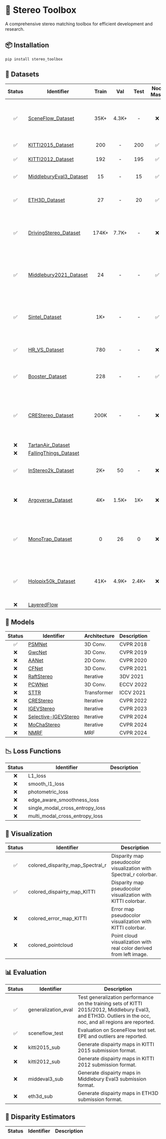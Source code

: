 # 🔧 Stereo Toolbox

A comprehensive stereo matching toolbox for efficient development and research.


## 📦 Installation

```
pip install stereo_toolbox
```


## 🔄 Datasets

| Status | Identifier | Train | Val | Test | Noc. Mask | Description |
| :----: | ---------- | :---: | :-: | :--: | :----------------: | ----------- | 
| ✅ | [SceneFlow_Dataset](https://lmb.informatik.uni-freiburg.de/resources/datasets/SceneFlowDatasets.en.html) | 35K+ | 4.3K+ | - | ❌ | The most famous synthetic dataset for stereo matching pre-training. |
| ✅ | [KITTI2015_Dataset](https://www.cvlibs.net/datasets/kitti/eval_scene_flow.php?benchmark=stereo) | 200 | - | 200 | ✅ | Driving scene dataset. |
| ✅ | [KITTI2012_Dataset](https://www.cvlibs.net/datasets/kitti/eval_stereo_flow.php?benchmark=stereo) | 192 | - | 195 | ✅ | Driving scene dataset. |
| ✅ | [MiddleburyEval3_Dataset](https://vision.middlebury.edu/stereo/submit3) | 15 | - | 15 | ✅ | Indoor and outdoor scene dataset. |
| ✅ | [ETH3D_Dataset](https://www.eth3d.net/datasets) | 27 | - | 20 | ✅ | Indoor scene dataset with grayscale images. |
| ✅ | [DrivingStereo_Dataset](https://drivingstereo-dataset.github.io/)| 174K+ | 7.7K+ | - | ❌ | Driving scene dataset with diverse weathers (sunny, cloudy, foggy, rainy). |
| ✅ | [Middlebury2021_Dataset](https://vision.middlebury.edu/stereo/data/scenes2021/) | 24 | -  | - | ✅ | Indoor scene dataset. The non-occulusion masks are obtained using LRC by [StereoAnywhere](https://github.com/bartn8/stereoanywhere). |
| ✅ | [Sintel_Dataset](http://sintel.is.tue.mpg.de/stereo) | 1K+ | - | - | ✅ | Synthetic dataset derived from the open source 3D animated short film, Sintel.|
| ✅ | [HR_VS_Dataset](https://drive.google.com/file/d/1SgEIrH_IQTKJOToUwR1rx4-237sThUqX/view) | 780 | - | - | ❌ | Synthetic dataset rendered by Carla simulator. |
| ✅ | [Booster_Dataset](https://amsacta.unibo.it/id/eprint/6876/) | 228 | - | - | ✅ | Indoor dataset with specular and transparent surfaces. |
| ✅ | [CREStereo_Dataset](https://github.com/megvii-research/CREStereo) | 200K | - | - | ❌ | Synthetic dataset rendered by Blender with different shapes, lighting, texture, and smooth disparity distribution. |
| ❌ | [TartanAir_Dataset]() | | |
| ❌ | [FallingThings_Dataset](https://research.nvidia.com/publication/2018-06_falling-things-synthetic-dataset-3d-object-detection-and-pose-estimation) | | |
| ✅ | [InStereo2k_Dataset](https://github.com/YuhuaXu/StereoDataset) | 2K+ | 50 | - | ❌ | Indoor dataset with high accuracy disparity maps. |
| ❌ | [Argoverse_Dataset](https://www.argoverse.org/av1.html#stereo-link) | 4K+ | 1.5K+ | 1K+ | ❌ | Driving scene dataset with details at the near and far range. |
| ✅ | [MonoTrap_Dataset](https://github.com/bartn8/stereoanywhere) | 0 | 26 | 0 | ❌ | Perspective illusion dataset specifically designed to challenge monocular depth estimation. |
| ✅ | [Holopix50k_Dataset](https://github.com/LeiaInc/holopix50k) |  41K+ | 4.9K+ | 2.4K+ | ❌ | In-the-wild Dataset contributed by users of the Holopix™ mobile social platform. |
| ❌ | [LayeredFlow](https://layeredflow.cs.princeton.edu) |


## 🧠 Models

| Status | Identifier | Architecture | Description |
| :----: | ---------- | ------------ | ----------- |
| ✅ | [PSMNet](https://github.com/JiaRenChang/PSMNet) | 3D Conv. | CVPR 2018 |
| ❌ | [GwcNet](https://github.com/xy-guo/GwcNet) | 3D Conv. | CVPR 2019 |
| ❌ | [AANet](https://github.com/haofeixu/aanet) | 2D Conv. | CVPR 2020 |
| ❌ | [CFNet](https://github.com/gallenszl/CFNet) | 3D Conv. | CVPR 2021 |
| ❌ | [RaftStereo](https://github.com/princeton-vl/RAFT-Stereo) | Iterative | 3DV 2021 |
| ❌ | [PCWNet](https://github.com/gallenszl/PCWNet) | 3D Conv. | ECCV 2022 |
| ❌ | [STTR](https://github.com/mli0603/stereo-transformer) | Transformer | ICCV 2021 |
| ❌ | [CREStereo](https://github.com/megvii-research/CREStereo) | Iterative | CVPR 2022 |
| ❌ | [IGEVStereo](https://github.com/gangweix/IGEV) | Iterative | CVPR 2023 |
| ❌ | [Selective-IGEVStereo](https://github.com/Windsrain/Selective-Stereo) | Iterative | CVPR 2024 |
| ❌ | [MoChaStereo](https://github.com/ZYangChen/MoCha-Stereo) | Iterative | CVPR 2024 |
| ❌ | [NMRF](https://github.com/aeolusguan/NMRF) | MRF | CVPR 2024 |


## 📉 Loss Functions
| Status | Identifier | Description |
| :----: | ---------- | ----------- |
| ❌ | L1_loss | |
| ❌ | smooth_l1_loss | |
| ❌ | photometric_loss | |
| ❌ | edge_aware_smoothness_loss | |
| ❌ | single_modal_cross_entropy_loss | |
| ❌ | multi_modal_cross_entropy_loss | |


## 🎨 Visualization

| Status | Identifier | Description |
| :----: | ---------- | ----------- |
| ✅ | colored_disparity_map_Spectral_r | Disparity map pseudocolor visualization with Spectral_r colorbar. |
| ✅ | colored_dispairty_map_KITTI | Disparity map pseudocolor visualization with KITTI colorbar. |
| ❌ | colored_error_map_KITTI | Error map pseudocolor visualization with KITTI colorbar. |
| ❌ | colored_pointcloud | Point cloud visualization with real color derived from left image. |


## 📊 Evaluation

| Status | Identifier | Description |
| :----: | ---------- | ----------- |
| ✅ | generalization_eval | Test generalization performance on the training sets of KITTI 2015/2012, Middlebury Eval3, and ETH3D. Outliers in the occ, noc, and all regions are reported.|
| ✅ | sceneflow_test | Evaluation on SceneFlow test set. EPE and outliers are reported.|
| ❌ | kitti2015_sub | Generate dispairty maps in KITTI 2015 submission format. |
| ❌ | kitti2012_sub |  Generate dispairty maps in KITTI 2012 submission format. |
| ❌ | middeval3_sub |  Generate dispairty maps in Middlebury Eval3 submission format. |
| ❌ | eth3d_sub |  Generate dispairty maps in ETH3D submission format. |


## 📏 Disparity Estimators

| Status | Identifier | Description |
| :----: | ---------- | ----------- |
